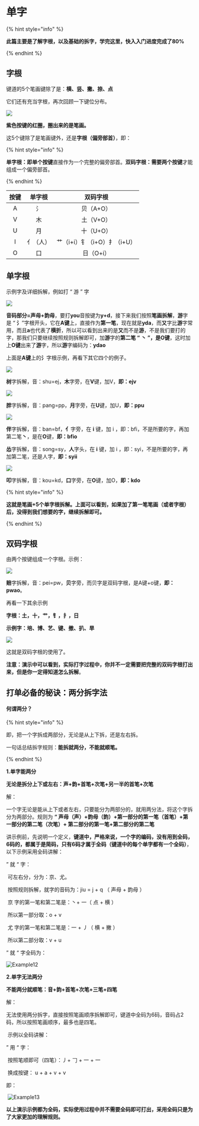 # 单字

{% hint style="info" %}

**此篇主要是了解字根，以及基础的拆字，学完这里，快入入门进度完成了80%**

{% endhint %}

## 字根

键道的5个笔画键除了是：**横、竖、撇、捺、点**

它们还有充当字根，再次回顾一下键位分布。

![](../.gitbook/assets/xkjd-qwerty.png)

**紫色按键的红圈，圈出来的是笔画。**

这5个键除了是笔画键外，还是**字根（偏旁部首）**，即：

{% hint style="info" %}

**单字根：**即**单个按键**直接作为一个完整的偏旁部首。**双码字根：**需要**两个按键**才能组成一个偏旁部首。

{% endhint %}

| 按键 |  单字根  |          双码字根           |
| :--: | :------: | :-------------------------: |
|  A   |    氵    |          贝（A+O）          |
|  V   |    木    |          土（V+O）          |
|  U   |    月    |          十（U+O）          |
|  I   | 亻（人） | 艹（i+i）钅（i+O）扌（i+U） |
|  O   |    口    |          日（O+i）          |



## 单字根

示例字及详细拆解，例如打 “ 游 ” 字

![](../.gitbook/assets/Example05.gif)



**音码部分=声母+韵母**，要打**you**音按键为**y+d**，接下来我们按照**笔画拆解**，**游**字是 “ **氵**”字根开头，它在**A键**上，直接作为**第一笔**，现在就是**yda**，而**又**字比**游**字常用，而且**a**也代表了**横折**，所以可以看到出来的是**又**而不是**游**，不是我们要打的字，那我们只要继续按照规则拆解即可，加**游**字的**第二笔 “ 丶 ”，**是**O键**，这时加上**O键**出来了**游**字，所以**游**字编码为：**ydao**

上面是**A键**上的**氵**字根示例，再看下其它四个的例子。

![](../.gitbook/assets/Example06.png)

**树**字拆解，音：shu=ej，**木**字旁，在**V**键，加V，**即：ejv**

![](../.gitbook/assets/Example07.png)

**胖**字拆解，音：pang=pp，**月**字旁，在**U**键，加U，**即：ppu**

![](../.gitbook/assets/Example08.gif)

**伴**字拆解，音：ban=bf，**亻**字旁，在 **i** 键，加 i ，即：bfi，不是所要的字，再加第二笔**丶**，是在**O**键，**即：bfio**

**怂**字拆解，音：song=sy，**人**字头，在 **i** 键，加 i ，即：syi，不是所要的字，再加第二笔，还是人字，**即：syii**

![](../.gitbook/assets/Example09.gif)

**叩**字拆解，音：kou=kd，**口**字旁，在**O**键，加O，**即：kdo**

{% hint style="info" %}

**这就是笔画+5个单字根拆解。上面可以看到，如果加了第一笔笔画（或者字根）后，没得到我们想要的字，继续拆解即可。**

{% endhint %}



## 双码字根

由两个按键组成一个字根。示例：

![](../.gitbook/assets/Example10.gif)

**赔**字拆解，音：pei=pw，**贝**字旁，而贝字是双码字根，是A键+o键，**即：pwao**。

再看一下其余示例

**字根：土，十，艹，钅，扌，日**

**示例字：培、博、艺、键、撤、扒、旱**

![](../.gitbook/assets/Example11.gif)

这就是双码字根的使用了。

**注意：演示中可以看到，实际打字过程中，你并不一定需要把完整的双码字根打出来，但是你一定得知道怎么拆解**。



## 打单必备的秘诀：两分拆字法

#### 何谓两分？

{% hint style="info" %}

即，把一个字拆成两部分，无论是从上下拆，还是左右拆。

一句话总结拆字规则：**能拆就两分，不能就顺笔。**

{% endhint %}



**1.单字能两分**

**无论是拆分上下或左右：声+韵+首笔+次笔+另一半的首笔+次笔**

解：

​	一个字无论是能从上下或者左右，只要能分为两部分的，就用两分法，将这个字拆分为两部分。规则为 **“ 声母（声）+韵母（韵）+第一部分的第一笔（首笔）+第一部分的第二笔（次笔）+ 第二部分的第一笔+第二部分的第二笔**

讲示例前，先说明一个定义，**键道中，严格来说，一个字的编码，没有用到全码，6码的，都属于是简码，只有6码才属于全码（键道中的每个单字都有一个全码）**，以下示例采用全码讲解：

” 就 “ 字：

​	可左右分，分为：京、尤。

​	按照规则拆解，就字的音码为：jiu = j + q  （ 声母 + 韵母 ） 

​	京 字的第一笔和第二笔是：丶+ 一（ 点 + 横 ）

​	所以第一部分取：o + v	

​	尤 字的第一笔和第二笔是：一 + 丿（ 横 + 撇 ）

​	所以第二部分取：v + u	

” 就 “ 字全码为：

![Example12](../.gitbook/assets/Example12.gif)

**2.单字无法两分**

**不能两分就顺笔：音+韵+首笔+次笔+三笔+四笔**

解：

​	无法使用两分拆字，直接按照笔画顺序拆解即可，键道中全码为6码，音码占2码，所以按照笔画顺序，最多也是四笔。

​	示例以全码讲解：

” 用 “ 字：

​	按照笔顺即可（四笔）：丿+ 𠃌 + 一 + 一 

​	换成按键： u + a + v + v

即：

​	![Example13](../.gitbook/assets/Example13.gif)

**以上演示示例都为全码，实际使用过程中并不需要全码即可打出，采用全码只是为了大家更加的理解规则。**
